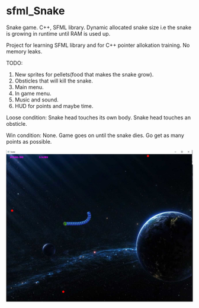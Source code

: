 # sfml_Snake
Snake game. C++, SFML library.
Dynamic allocated snake size i.e the snake is growing in runtime until RAM is used up.

Project for learning SFML library and for C++ pointer allokation training. No memory leaks.

TODO:
1. New sprites for pellets(food that makes the snake grow).
2. Obsticles that will kill the snake.
3. Main menu.
4. In game menu.
5. Music and sound.
6. HUD for points and maybe time.

Loose condition:
Snake head touches its own body.
Snake head touches an obsticle.

Win condition:
None. Game goes on until the snake dies.
Go get as many points as possible.

![alt text](https://github.com/Wakatochi/sfml_Snake/blob/main/screenshots/snake.jpg)
